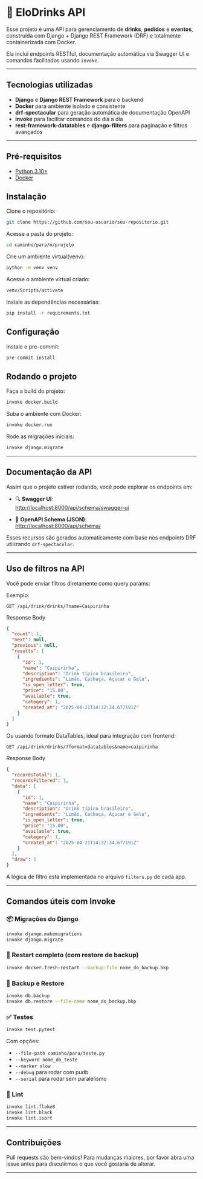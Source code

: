 # 🥤 EloDrinks API

Esse projeto é uma API para gerenciamento de **drinks**, **pedidos** e **eventos**, construída com Django + Django REST Framework (DRF) e totalmente containerizada com Docker.  

Ela inclui endpoints RESTful, documentação automática via Swagger UI e comandos facilitados usando `invoke`.

---

## Tecnologias utilizadas

- **Django** e **Django REST Framework** para o backend
- **Docker** para ambiente isolado e consistente
- **drf-spectacular** para geração automática de documentação OpenAPI
- **invoke** para facilitar comandos do dia a dia
- **rest-framework-datatables** e **django-filters** para paginação e filtros avançados

---

## Pré-requisitos

- [Python 3.10+](https://www.python.org/downloads/)
- [Docker](https://www.docker.com/)

## Instalação

Clone o repositório:

```bash
git clone https://github.com/seu-usuario/seu-repositorio.git
```

Acesse a pasta do projeto:

```bash
cd caminho/para/o/projeto
```

Crie um ambiente virtual(venv):

```bash
python -m venv venv
```

Acesse o ambiente virtual criado:

```bash
venv/Scripts/activate
```

Instale as dependências necessárias:
```bash
pip install -r requirements.txt
```

## Configuração

Instale o pre-commit:
```bash
pre-commit install
```

## Rodando o projeto

Faça a build do projeto:
```bash
invoke docker.build
```

Suba o ambiente com Docker:
```bash
invoke docker.run
```

Rode as migrações iniciais:
```bash
invoke django.migrate
```

---

## Documentação da API

Assim que o projeto estiver rodando, você pode explorar os endpoints em:

- 🔍 **Swagger UI**:  
  [http://localhost:8000/api/schema/swagger-ui](http://localhost:8000/api/schema/swagger-ui)

- 📄 **OpenAPI Schema (JSON)**:  
  [http://localhost:8000/api/schema/](http://localhost:8000/api/schema/)

Esses recursos são gerados automaticamente com base nos endpoints DRF utilizando `drf-spectacular`.

---

## Uso de filtros na API

Você pode enviar filtros diretamente como query params:

Exemplo:
```http
GET /api/drink/drinks/?name=Caipirinha
```

Response Body
```json
{
  "count": 1,
  "next": null,
  "previous": null,
  "results": [
    {
      "id": 1,
      "name": "Caipirinha",
      "description": "Drink típico brasileiro",
      "ingredients": "Limão, Cachaça, Açucar e Gelo",
      "is_open_letter": true,
      "price": "15.00",
      "available": true,
      "category": 1,
      "created_at": "2025-04-21T14:32:34.677191Z"
    }
  ]
}
```

Ou usando formato DataTables, ideal para integração com frontend:

```http
GET /api/drink/drinks/?format=datatables&name=caipirinha
```

Response Body
```json
{
  "recordsTotal": 1,
  "recordsFiltered": 1,
  "data": [
    {
      "id": 1,
      "name": "Caipirinha",
      "description": "Drink típico brasileiro",
      "ingredients": "Limão, Cachaça, Açucar e Gelo",
      "is_open_letter": true,
      "price": "15.00",
      "available": true,
      "category": 1,
      "created_at": "2025-04-21T14:32:34.677191Z"
    }
  ],
  "draw": 1
}
```

A lógica de filtro está implementada no arquivo `filters.py` de cada app.

---

## Comandos úteis com Invoke

### 📦 Migrações do Django

```bash
invoke django.makemigrations
invoke django.migrate
```

### 🔁 Restart completo (com restore de backup)

```bash
invoke docker.fresh-restart --backup-file nome_do_backup.bkp
```

### 💾 Backup e Restore

```bash
invoke db.backup
invoke db.restore --file-name nome_do_backup.bkp
```

### ✅ Testes

```bash
invoke test.pytest
```

Com opções:
- `--file-path caminho/para/teste.py`
- `--keyword nome_do_teste`
- `--marker slow`
- `--debug` para rodar com pudb
- `--serial` para rodar sem paralelismo

### 🧼 Lint

```bash
invoke lint.flake8
invoke lint.black
invoke lint.isort
```

---

## Contribuições

Pull requests são bem-vindos! Para mudanças maiores, por favor abra uma issue antes para discutirmos o que você gostaria de alterar.

---